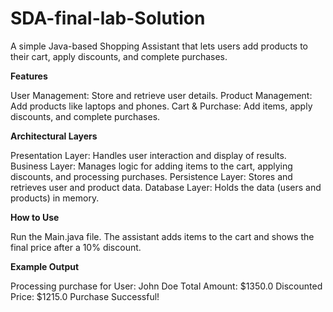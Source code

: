 # SDA-final-lab-Solution

A simple Java-based Shopping Assistant that lets users add products to their cart, apply discounts, and complete purchases.

**Features**

User Management: Store and retrieve user details.
Product Management: Add products like laptops and phones.
Cart & Purchase: Add items, apply discounts, and complete purchases.

**Architectural Layers**

Presentation Layer: Handles user interaction and display of results.
Business Layer: Manages logic for adding items to the cart, applying discounts, and processing purchases.
Persistence Layer: Stores and retrieves user and product data.
Database Layer: Holds the data (users and products) in memory.

**How to Use**

Run the Main.java file.
The assistant adds items to the cart and shows the final price after a 10% discount.

**Example Output**

Processing purchase for User: John Doe
Total Amount: $1350.0
Discounted Price: $1215.0
Purchase Successful!
